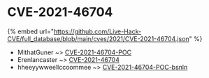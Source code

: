 # CVE-2021-46704
{% embed url="https://github.com/Live-Hack-CVE/full_database/blob/main/cves/2021/CVE-2021-46704.json" %}

* MithatGuner ~> [CVE-2021-46704-POC](https://www.alice-snow.ru/2021/database/cve-2021-46704/cve-2021-46704-poc-mithatguner)
* Erenlancaster ~> [CVE-2021-46704](https://www.alice-snow.ru/2021/database/cve-2021-46704/cve-2021-46704-erenlancaster)
* hheeyywweellccoommee ~> [CVE-2021-46704-POC-bsnln](https://www.alice-snow.ru/2021/database/cve-2021-46704/cve-2021-46704-poc-bsnln-hheeyywweellccoommee)